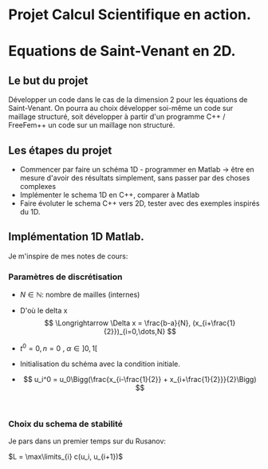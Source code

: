 # Projet Calcul Scientifique en action.

# Equations de Saint-Venant en 2D.

## Le but du projet

Développer un code dans le cas de la dimension 2 pour les équations de Saint-Venant. On pourra au choix développer soi-même un code sur maillage structuré, soit développer à partir d'un programme C++ / FreeFem++ un code sur un maillage non structuré.

## Les étapes du projet

- Commencer par faire un schéma 1D - programmer en Matlab -> être en mesure d'avoir des résultats simplement, sans passer par des choses complexes
- Implémenter le schema 1D en C++, comparer à Matlab
- Faire évoluter le schema C++ vers 2D, tester avec des exemples inspirés du 1D.

## Implémentation 1D Matlab.

Je m'inspire de mes notes de cours:

### Paramètres de discrétisation

- $N\in \mathbb{N}$: nombre de mailles (internes)

- D'où le delta x
  $$
  \Longrightarrow \Delta x = \frac{b-a}{N}, (x_{i+\frac{1}{2}})_{i=0,\dots,N}
  $$

- $t^0=0, n = 0$ , $\alpha \in \big]0,1\big[$ 

- Initialisation du schéma avec la condition initiale.

- $$
  u_i^0 = u_0\Bigg(\frac{x_{i-\frac{1}{2}} + x_{i+\frac{1}{2}}}{2}\Bigg)
  $$

  ​

### Choix du schema de stabilité

Je pars dans un premier temps sur du Rusanov:

$L = \max\limits_{i} c(u_i, u_{i+1})$





